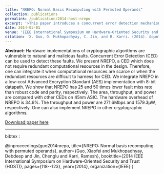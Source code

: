 ```yaml
---
title: "NREPO: Normal Basis Recomputing with Permuted Operands"
collection: publications
permalink: /publication/2014-host-nrepo
excerpt: '>This paper introduces a concurrent error detection mechanism (NREPO) for compact (8-bit datapath) implementations of AES against fault injections.  It achieves 25 to 50 times lower fault miss rate comparing with parity-based and robust code-based detection, while it incurs 34.9% hardware overhead.'
date: 2014-05-01
venue: 'IEEE International Symposium on Hardware-Oriented Security and Trust (HOST)'
citation: 'X. Guo, D. Mukhopadhyay, C. Jin, and R. Karri. (2014). &quot;NREPO: Normal Basis Recomputing with Permuted Operands&quot; <i>IEEE International Symposium on Hardware-Oriented Security and Trust (HOST)</i>. '
---
```


<b>Abstract:</b> Hardware implementations of cryptographic algorithms are vulnerable to natural and malicious faults. Concurrent Error Detection (CED) can be used to detect these faults. We present NREPO, a CED which does not require redundant computational resources in the design. Therefore, one can integrate it when computational resources are scarce or when the redundant resources are difficult to harness for CED. We integrate NREPO in a low-cost Advanced Encryption Standard (AES) implementation with 8-bit datapath. We show that NREPO has 25 and 50 times lower fault miss rate than robust code and parity, respectively. The area, throughput, and power are compared with other CEDs on 45nm ASIC. The hardware overhead of NREPO is 34.9%. The throughput and power are 271.6Mbps and 1579.3μW, respectively. One can also implement NREPO in other cryptographic algorithms.

[Download paper here](https://ieeexplore.ieee.org/document/6855581)

---

bibtex :

@inproceedings{guo2014nrepo,
  title={NREPO: Normal basis recomputing with permuted operands},
  author={Guo, Xiaofei and Mukhopadhyay, Debdeep and Jin, Chenglu and Karri, Ramesh},
  booktitle={2014 IEEE International Symposium on Hardware-Oriented Security and Trust (HOST)},
  pages={118--123},
  year={2014},
  organization={IEEE}
} 
